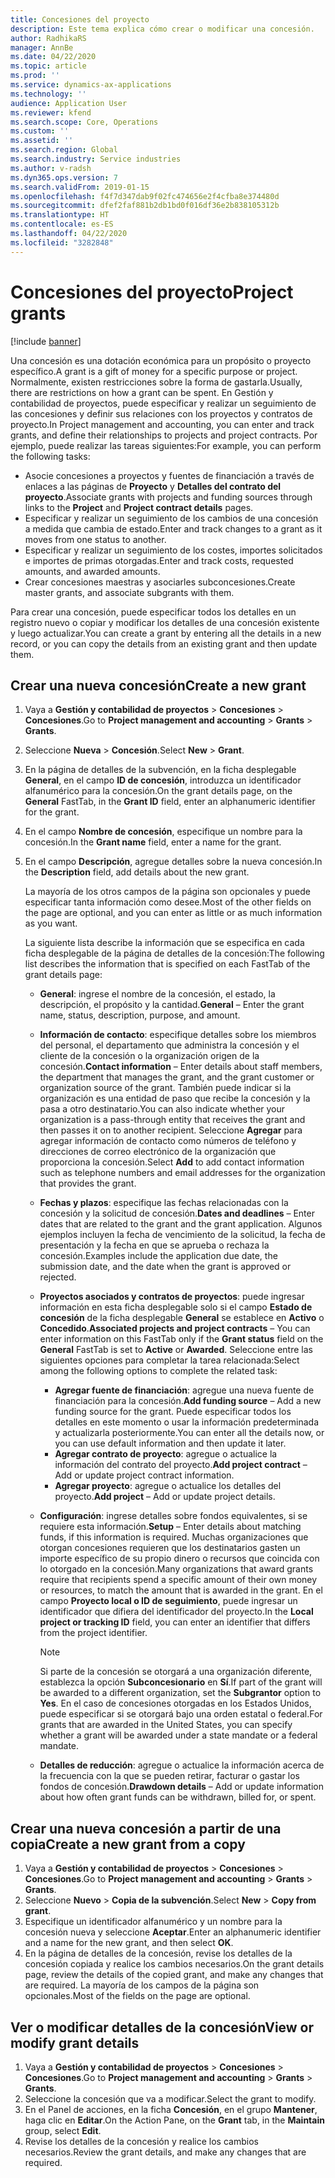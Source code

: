 ```yaml
---
title: Concesiones del proyecto
description: Este tema explica cómo crear o modificar una concesión.
author: RadhikaRS
manager: AnnBe
ms.date: 04/22/2020
ms.topic: article
ms.prod: ''
ms.service: dynamics-ax-applications
ms.technology: ''
audience: Application User
ms.reviewer: kfend
ms.search.scope: Core, Operations
ms.custom: ''
ms.assetid: ''
ms.search.region: Global
ms.search.industry: Service industries
ms.author: v-radsh
ms.dyn365.ops.version: 7
ms.search.validFrom: 2019-01-15
ms.openlocfilehash: f4f7d347dab9f02fc474656e2f4cfba8e374480d
ms.sourcegitcommit: dfef2faf881b2db1bd0f016df36e2b838105312b
ms.translationtype: HT
ms.contentlocale: es-ES
ms.lasthandoff: 04/22/2020
ms.locfileid: "3282848"
---
```

# <a name="project-grants"></a><span data-ttu-id="9c559-103">Concesiones del proyecto</span><span class="sxs-lookup"><span data-stu-id="9c559-103">Project grants</span></span>

[!include [banner](../includes/banner.md)]

<span data-ttu-id="9c559-104">Una concesión es una dotación económica para un propósito o proyecto específico.</span><span class="sxs-lookup"><span data-stu-id="9c559-104">A grant is a gift of money for a specific purpose or project.</span></span> <span data-ttu-id="9c559-105">Normalmente, existen restricciones sobre la forma de gastarla.</span><span class="sxs-lookup"><span data-stu-id="9c559-105">Usually, there are restrictions on how a grant can be spent.</span></span> <span data-ttu-id="9c559-106">En Gestión y contabilidad de proyectos, puede especificar y realizar un seguimiento de las concesiones y definir sus relaciones con los proyectos y contratos de proyecto.</span><span class="sxs-lookup"><span data-stu-id="9c559-106">In Project management and accounting, you can enter and track grants, and define their relationships to projects and project contracts.</span></span> <span data-ttu-id="9c559-107">Por ejemplo, puede realizar las tareas siguientes:</span><span class="sxs-lookup"><span data-stu-id="9c559-107">For example, you can perform the following tasks:</span></span>

- <span data-ttu-id="9c559-108">Asocie concesiones a proyectos y fuentes de financiación a través de enlaces a las páginas de **Proyecto** y **Detalles del contrato del proyecto**.</span><span class="sxs-lookup"><span data-stu-id="9c559-108">Associate grants with projects and funding sources through links to the **Project** and **Project contract details** pages.</span></span>
- <span data-ttu-id="9c559-109">Especificar y realizar un seguimiento de los cambios de una concesión a medida que cambia de estado.</span><span class="sxs-lookup"><span data-stu-id="9c559-109">Enter and track changes to a grant as it moves from one status to another.</span></span>
- <span data-ttu-id="9c559-110">Especificar y realizar un seguimiento de los costes, importes solicitados e importes de primas otorgadas.</span><span class="sxs-lookup"><span data-stu-id="9c559-110">Enter and track costs, requested amounts, and awarded amounts.</span></span>
- <span data-ttu-id="9c559-111">Crear concesiones maestras y asociarles subconcesiones.</span><span class="sxs-lookup"><span data-stu-id="9c559-111">Create master grants, and associate subgrants with them.</span></span>

<span data-ttu-id="9c559-112">Para crear una concesión, puede especificar todos los detalles en un registro nuevo o copiar y modificar los detalles de una concesión existente y luego actualizar.</span><span class="sxs-lookup"><span data-stu-id="9c559-112">You can create a grant by entering all the details in a new record, or you can copy the details from an existing grant and then update them.</span></span>

## <a name="create-a-new-grant"></a><span data-ttu-id="9c559-113">Crear una nueva concesión</span><span class="sxs-lookup"><span data-stu-id="9c559-113">Create a new grant</span></span>

1. <span data-ttu-id="9c559-114">Vaya a **Gestión y contabilidad de proyectos** \> **Concesiones** \> **Concesiones**.</span><span class="sxs-lookup"><span data-stu-id="9c559-114">Go to **Project management and accounting** \> **Grants** \> **Grants**.</span></span>
2. <span data-ttu-id="9c559-115">Seleccione **Nueva** \> **Concesión**.</span><span class="sxs-lookup"><span data-stu-id="9c559-115">Select **New** \> **Grant**.</span></span>
3. <span data-ttu-id="9c559-116">En la página de detalles de la subvención, en la ficha desplegable **General**, en el campo **ID de concesión**, introduzca un identificador alfanumérico para la concesión.</span><span class="sxs-lookup"><span data-stu-id="9c559-116">On the grant details page, on the **General** FastTab, in the **Grant ID** field, enter an alphanumeric identifier for the grant.</span></span>
4. <span data-ttu-id="9c559-117">En el campo **Nombre de concesión**, especifique un nombre para la concesión.</span><span class="sxs-lookup"><span data-stu-id="9c559-117">In the **Grant name** field, enter a name for the grant.</span></span>
5. <span data-ttu-id="9c559-118">En el campo **Descripción**, agregue detalles sobre la nueva concesión.</span><span class="sxs-lookup"><span data-stu-id="9c559-118">In the **Description** field, add details about the new grant.</span></span>

    <span data-ttu-id="9c559-119">La mayoría de los otros campos de la página son opcionales y puede especificar tanta información como desee.</span><span class="sxs-lookup"><span data-stu-id="9c559-119">Most of the other fields on the page are optional, and you can enter as little or as much information as you want.</span></span>

    <span data-ttu-id="9c559-120">La siguiente lista describe la información que se especifica en cada ficha desplegable de la página de detalles de la concesión:</span><span class="sxs-lookup"><span data-stu-id="9c559-120">The following list describes the information that is specified on each FastTab of the grant details page:</span></span>

    - <span data-ttu-id="9c559-121">**General**: ingrese el nombre de la concesión, el estado, la descripción, el propósito y la cantidad.</span><span class="sxs-lookup"><span data-stu-id="9c559-121">**General** – Enter the grant name, status, description, purpose, and amount.</span></span>
    - <span data-ttu-id="9c559-122">**Información de contacto**: especifique detalles sobre los miembros del personal, el departamento que administra la concesión y el cliente de la concesión o la organización origen de la concesión.</span><span class="sxs-lookup"><span data-stu-id="9c559-122">**Contact information** – Enter details about staff members, the department that manages the grant, and the grant customer or organization source of the grant.</span></span> <span data-ttu-id="9c559-123">También puede indicar si la organización es una entidad de paso que recibe la concesión y la pasa a otro destinatario.</span><span class="sxs-lookup"><span data-stu-id="9c559-123">You can also indicate whether your organization is a pass-through entity that receives the grant and then passes it on to another recipient.</span></span> <span data-ttu-id="9c559-124">Seleccione **Agregar** para agregar información de contacto como números de teléfono y direcciones de correo electrónico de la organización que proporciona la concesión.</span><span class="sxs-lookup"><span data-stu-id="9c559-124">Select **Add** to add contact information such as telephone numbers and email addresses for the organization that provides the grant.</span></span>
    - <span data-ttu-id="9c559-125">**Fechas y plazos**: especifique las fechas relacionadas con la concesión y la solicitud de concesión.</span><span class="sxs-lookup"><span data-stu-id="9c559-125">**Dates and deadlines** – Enter dates that are related to the grant and the grant application.</span></span> <span data-ttu-id="9c559-126">Algunos ejemplos incluyen la fecha de vencimiento de la solicitud, la fecha de presentación y la fecha en que se aprueba o rechaza la concesión.</span><span class="sxs-lookup"><span data-stu-id="9c559-126">Examples include the application due date, the submission date, and the date when the grant is approved or rejected.</span></span>
    - <span data-ttu-id="9c559-127">**Proyectos asociados y contratos de proyectos**: puede ingresar información en esta ficha desplegable solo si el campo **Estado de concesión** de la ficha desplegable **General** se establece en **Activo** o **Concedido**.</span><span class="sxs-lookup"><span data-stu-id="9c559-127">**Associated projects and project contracts** – You can enter information on this FastTab only if the **Grant status** field on the **General** FastTab is set to **Active** or **Awarded**.</span></span> <span data-ttu-id="9c559-128">Seleccione entre las siguientes opciones para completar la tarea relacionada:</span><span class="sxs-lookup"><span data-stu-id="9c559-128">Select among the following options to complete the related task:</span></span>

        - <span data-ttu-id="9c559-129">**Agregar fuente de financiación**: agregue una nueva fuente de financiación para la concesión.</span><span class="sxs-lookup"><span data-stu-id="9c559-129">**Add funding source** – Add a new funding source for the grant.</span></span> <span data-ttu-id="9c559-130">Puede especificar todos los detalles en este momento o usar la información predeterminada y actualizarla posteriormente.</span><span class="sxs-lookup"><span data-stu-id="9c559-130">You can enter all the details now, or you can use default information and then update it later.</span></span>
        - <span data-ttu-id="9c559-131">**Agregar contrato de proyecto**: agregue o actualice la información del contrato del proyecto.</span><span class="sxs-lookup"><span data-stu-id="9c559-131">**Add project contract** – Add or update project contract information.</span></span>
        - <span data-ttu-id="9c559-132">**Agregar proyecto**: agregue o actualice los detalles del proyecto.</span><span class="sxs-lookup"><span data-stu-id="9c559-132">**Add project** – Add or update project details.</span></span>

    - <span data-ttu-id="9c559-133">**Configuración**: ingrese detalles sobre fondos equivalentes, si se requiere esta información.</span><span class="sxs-lookup"><span data-stu-id="9c559-133">**Setup** – Enter details about matching funds, if this information is required.</span></span> <span data-ttu-id="9c559-134">Muchas organizaciones que otorgan concesiones requieren que los destinatarios gasten un importe específico de su propio dinero o recursos que coincida con lo otorgado en la concesión.</span><span class="sxs-lookup"><span data-stu-id="9c559-134">Many organizations that award grants require that recipients spend a specific amount of their own money or resources, to match the amount that is awarded in the grant.</span></span> <span data-ttu-id="9c559-135">En el campo **Proyecto local o ID de seguimiento**, puede ingresar un identificador que difiera del identificador del proyecto.</span><span class="sxs-lookup"><span data-stu-id="9c559-135">In the **Local project or tracking ID** field, you can enter an identifier that differs from the project identifier.</span></span>

        > [!NOTE]
        > <span data-ttu-id="9c559-136">Si parte de la concesión se otorgará a una organización diferente, establezca la opción **Subconcesionario** en **Sí**.</span><span class="sxs-lookup"><span data-stu-id="9c559-136">If part of the grant will be awarded to a different organization, set the **Subgrantor** option to **Yes**.</span></span> <span data-ttu-id="9c559-137">En el caso de concesiones otorgadas en los Estados Unidos, puede especificar si se otorgará bajo una orden estatal o federal.</span><span class="sxs-lookup"><span data-stu-id="9c559-137">For grants that are awarded in the United States, you can specify whether a grant will be awarded under a state mandate or a federal mandate.</span></span>

    - <span data-ttu-id="9c559-138">**Detalles de reducción**: agregue o actualice la información acerca de la frecuencia con la que se pueden retirar, facturar o gastar los fondos de concesión.</span><span class="sxs-lookup"><span data-stu-id="9c559-138">**Drawdown details** – Add or update information about how often grant funds can be withdrawn, billed for, or spent.</span></span>

## <a name="create-a-new-grant-from-a-copy"></a><span data-ttu-id="9c559-139">Crear una nueva concesión a partir de una copia</span><span class="sxs-lookup"><span data-stu-id="9c559-139">Create a new grant from a copy</span></span>

1. <span data-ttu-id="9c559-140">Vaya a **Gestión y contabilidad de proyectos** \> **Concesiones** \> **Concesiones**.</span><span class="sxs-lookup"><span data-stu-id="9c559-140">Go to **Project management and accounting** \> **Grants** \> **Grants**.</span></span>
2. <span data-ttu-id="9c559-141">Seleccione **Nuevo** \> **Copia de la subvención**.</span><span class="sxs-lookup"><span data-stu-id="9c559-141">Select **New** \> **Copy from grant**.</span></span>
3. <span data-ttu-id="9c559-142">Especifique un identificador alfanumérico y un nombre para la concesión nueva y seleccione **Aceptar**.</span><span class="sxs-lookup"><span data-stu-id="9c559-142">Enter an alphanumeric identifier and a name for the new grant, and then select **OK**.</span></span>
4. <span data-ttu-id="9c559-143">En la página de detalles de la concesión, revise los detalles de la concesión copiada y realice los cambios necesarios.</span><span class="sxs-lookup"><span data-stu-id="9c559-143">On the grant details page, review the details of the copied grant, and make any changes that are required.</span></span> <span data-ttu-id="9c559-144">La mayoría de los campos de la página son opcionales.</span><span class="sxs-lookup"><span data-stu-id="9c559-144">Most of the fields on the page are optional.</span></span>

## <a name="view-or-modify-grant-details"></a><span data-ttu-id="9c559-145">Ver o modificar detalles de la concesión</span><span class="sxs-lookup"><span data-stu-id="9c559-145">View or modify grant details</span></span>

1. <span data-ttu-id="9c559-146">Vaya a **Gestión y contabilidad de proyectos** \> **Concesiones** \> **Concesiones**.</span><span class="sxs-lookup"><span data-stu-id="9c559-146">Go to **Project management and accounting** \> **Grants** \> **Grants**.</span></span>
2. <span data-ttu-id="9c559-147">Seleccione la concesión que va a modificar.</span><span class="sxs-lookup"><span data-stu-id="9c559-147">Select the grant to modify.</span></span>
3. <span data-ttu-id="9c559-148">En el Panel de acciones, en la ficha **Concesión**, en el grupo **Mantener**, haga clic en **Editar**.</span><span class="sxs-lookup"><span data-stu-id="9c559-148">On the Action Pane, on the **Grant** tab, in the **Maintain** group, select **Edit**.</span></span>
4. <span data-ttu-id="9c559-149">Revise los detalles de la concesión y realice los cambios necesarios.</span><span class="sxs-lookup"><span data-stu-id="9c559-149">Review the grant details, and make any changes that are required.</span></span>
